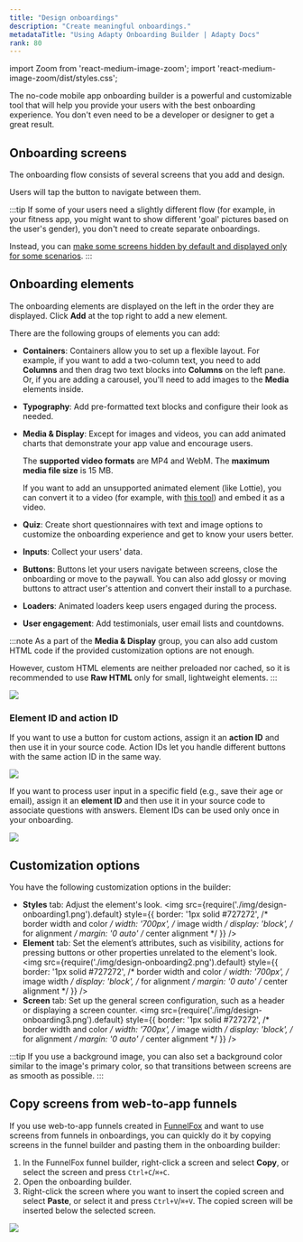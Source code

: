```yaml
---
title: "Design onboardings"
description: "Create meaningful onboardings."
metadataTitle: "Using Adapty Onboarding Builder | Adapty Docs"
rank: 80
---
```


import Zoom from 'react-medium-image-zoom';
import 'react-medium-image-zoom/dist/styles.css';

The no-code mobile app onboarding builder is a powerful and customizable tool that will help you provide your users with the best onboarding experience. You don't even need to be a developer or designer to get a great result.

## Onboarding screens

The onboarding flow consists of several screens that you add and design.

Users will tap the button to navigate between them.

:::tip
If some of your users need a slightly different flow (for example, in your fitness app, you might want to show different 'goal' pictures based on the user's gender), you don't need to create separate onboardings. 

Instead, you can [make some screens hidden by default and displayed only for some scenarios](onboarding-user-engagement.md).
:::

## Onboarding elements

The onboarding elements are displayed on the left in the order they are displayed. Click **Add** at the top right to add a new element.

There are the following groups of elements you can add:

- **Containers**: Containers allow you to set up a flexible layout. For example, if you want to add a two-column text, you need to add **Columns** and then drag two text blocks into **Columns** on the left pane. Or, if you are adding a carousel, you'll need to add images to the **Media** elements inside.
- **Typography**: Add pre-formatted text blocks and configure their look as needed.
- **Media & Display**: Except for images and videos, you can add animated charts that demonstrate your app value and encourage users. 
  
  The **supported video formats** are MP4 and WebM. The **maximum media file size** is 15 MB.

  If you want to add an unsupported animated element (like Lottie), you can convert it to a video (for example, with [this tool](https://www.lottielab.com/lottie-to-video)) and embed it as a video.
- **Quiz**: Create short questionnaires with text and image options to customize the onboarding experience and get to know your users better.
- **Inputs**: Collect your users' data.
- **Buttons**: Buttons let your users navigate between screens, close the onboarding or move to the paywall. You can also add glossy or moving buttons to attract user's attention and convert their install to a purchase.
- **Loaders**: Animated loaders keep users engaged during the process.
- **User engagement**: Add testimonials, user email lists and countdowns.

:::note
As a part of the **Media & Display** group, you can also add custom HTML code if the provided customization options are not enough. 

However, custom HTML elements are neither preloaded nor cached, so it is recommended to use **Raw HTML** only for small, lightweight elements.
:::

  <Zoom>
  <img src={require('./img/design-onboarding4.png').default}
  style={{
  border: '1px solid #727272', /* border width and color */
  width: '700px', /* image width */
  display: 'block', /* for alignment */
  margin: '0 auto' /* center alignment */
  }}
  />
  </Zoom>

### Element ID and action ID

If you want to use a button for custom actions, assign it an **action ID** and then use it in your source code. Action IDs let you handle different buttons with the same action ID in the same way.

  <Zoom>
  <img src={require('./img/ios-events-1.webp').default}
  style={{
  border: '1px solid #727272', /* border width and color */
  width: '700px', /* image width */
  display: 'block', /* for alignment */
  margin: '0 auto' /* center alignment */
  }}
  />
  </Zoom>

If you want to process user input in a specific field (e.g., save their age or email), assign it an **element ID** and then use it in your source code to associate questions with answers. Element IDs can be used only once in your onboarding.

  <Zoom>
  <img src={require('./img/design-onboarding5.png').default}
  style={{
  border: '1px solid #727272', /* border width and color */
  width: '700px', /* image width */
  display: 'block', /* for alignment */
  margin: '0 auto' /* center alignment */
  }}
  />
  </Zoom>

## Customization options

You have the following customization options in the builder:
- **Styles** tab: Adjust the element's look.
  <Zoom>
  <img src={require('./img/design-onboarding1.png').default}
  style={{
  border: '1px solid #727272', /* border width and color */
  width: '700px', /* image width */
  display: 'block', /* for alignment */
  margin: '0 auto' /* center alignment */
  }}
  />
  </Zoom>
- **Element** tab: Set the element’s attributes, such as visibility, actions for pressing buttons or other properties unrelated to the element's look.
  <Zoom>
  <img src={require('./img/design-onboarding2.png').default}
  style={{
  border: '1px solid #727272', /* border width and color */
  width: '700px', /* image width */
  display: 'block', /* for alignment */
  margin: '0 auto' /* center alignment */
  }}
  />
  </Zoom>
- **Screen** tab: Set up the general screen configuration, such as a header or displaying a screen counter.
  <Zoom>
  <img src={require('./img/design-onboarding3.png').default}
  style={{
  border: '1px solid #727272', /* border width and color */
  width: '700px', /* image width */
  display: 'block', /* for alignment */
  margin: '0 auto' /* center alignment */
  }}
  />
  </Zoom>

:::tip
If you use a background image, you can also set a background color similar to the image's primary color, so that transitions between screens are as smooth as possible.
:::

## Copy screens from web-to-app funnels

If you use web-to-app funnels created in [FunnelFox](https://funnelfox.com/) and want to use screens from funnels in onboardings, you can quickly do it by copying screens in the funnel builder and pasting them in the onboarding builder:

1. In the FunnelFox funnel builder, right-click a screen and select **Copy**, or select the screen and press `Ctrl+C`/`⌘+C`.
2. Open the onboarding builder.
3. Right-click the screen where you want to insert the copied screen and select **Paste**, or select it and press `Ctrl+V`/`⌘+V`. The copied screen will be inserted below the selected screen.

  <Zoom>
  <img src={require('./img/funnel-to-onboarding.gif').default}
  style={{
  border: '1px solid #727272', /* border width and color */
  width: '700px', /* image width */
  display: 'block', /* for alignment */
  margin: '0 auto' /* center alignment */
  }}
  />
  </Zoom>